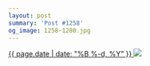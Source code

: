 ```yaml
---
layout: post
summary: 'Post #1258'
og_image: 1258-1280.jpg
---
```


<p>
 <time>
  <a href="/1258">
   {{ page.date | date: "%B %-d, %Y" }}
  </a>
 </time>
 <a href="/1258">
  <img sizes="(min-width: 700px) 50vw, calc(100vw - 2rem)" src="{{ site.assets_url }}/1258-640.jpg" srcset="{{ site.assets_url }}/1258-320.jpg 320w, {{ site.assets_url }}/1258-640.jpg 640w, {{ site.assets_url }}/1258-960.jpg 960w, {{ site.assets_url }}/1258-1280.jpg 1280w"/>
 </a>
</p>

